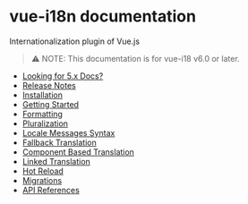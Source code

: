 # vue-i18n documentation

Internationalization plugin of Vue.js

> :warning: NOTE: This documentation is for vue-i18 v6.0 or later.

* [Looking for 5.x Docs?](https://kazupon.github.io/vue-i18n/old/)
* [Release Notes](https://github.com/kazupon/vue-i18n/releases)
* [Installation](installation.md)
* [Getting Started](started.md)
* [Formatting](formatting.md)
* [Pluralization](pluralization.md)
* [Locale Messages Syntax](syntax.md)
* [Fallback Translation](fallback.md)
* [Component Based Translation](component.md)
* [Linked Translation](linked.md)
* [Hot Reload](hot-reload.md)
* [Migrations](migrations.md)
* [API References](api.md)
